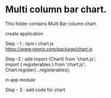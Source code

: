 <h1>Multi column bar chart.</h1>

This folder contains Multi Bar column chart.

create application

Step - 1 : npm i chart.js <br/>
https://www.npmjs.com/package/chart.js

Step -2 : 
add
	import {Chart} from 'chart.js';  <br/>
	import { registerables } from 'chart.js';  <br/>
	Chart.register(...registerables);  <br/>

in app module

Step - 3 :
 add code for chart
